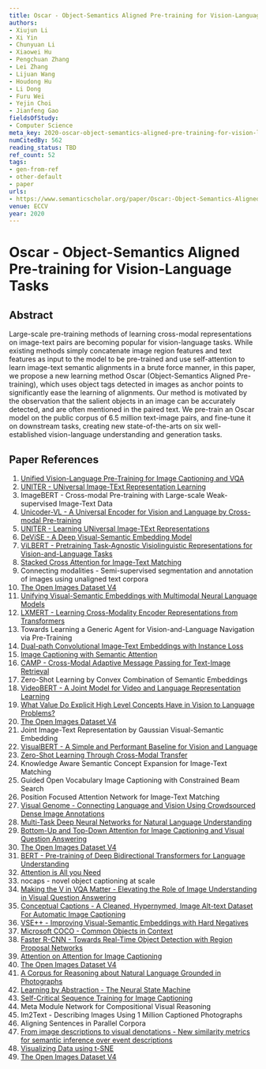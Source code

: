 ```yaml
---
title: Oscar - Object-Semantics Aligned Pre-training for Vision-Language Tasks
authors:
- Xiujun Li
- Xi Yin
- Chunyuan Li
- Xiaowei Hu
- Pengchuan Zhang
- Lei Zhang
- Lijuan Wang
- Houdong Hu
- Li Dong
- Furu Wei
- Yejin Choi
- Jianfeng Gao
fieldsOfStudy:
- Computer Science
meta_key: 2020-oscar-object-semantics-aligned-pre-training-for-vision-language-tasks
numCitedBy: 562
reading_status: TBD
ref_count: 52
tags:
- gen-from-ref
- other-default
- paper
urls:
- https://www.semanticscholar.org/paper/Oscar:-Object-Semantics-Aligned-Pre-training-for-Li-Yin/818e5cbc337e4e1b98e65a2d7c2d6d2a0318cd57?sort=total-citations
venue: ECCV
year: 2020
---
```


# Oscar - Object-Semantics Aligned Pre-training for Vision-Language Tasks

## Abstract

Large-scale pre-training methods of learning cross-modal representations on image-text pairs are becoming popular for vision-language tasks. While existing methods simply concatenate image region features and text features as input to the model to be pre-trained and use self-attention to learn image-text semantic alignments in a brute force manner, in this paper, we propose a new learning method Oscar (Object-Semantics Aligned Pre-training), which uses object tags detected in images as anchor points to significantly ease the learning of alignments. Our method is motivated by the observation that the salient objects in an image can be accurately detected, and are often mentioned in the paired text. We pre-train an Oscar model on the public corpus of 6.5 million text-image pairs, and fine-tune it on downstream tasks, creating new state-of-the-arts on six well-established vision-language understanding and generation tasks.

## Paper References

1. [Unified Vision-Language Pre-Training for Image Captioning and VQA](2020-unified-vision-language-pre-training-for-image-captioning-and-vqa)
2. [UNITER - UNiversal Image-TExt Representation Learning](2020-uniter-universal-image-text-representation-learning)
3. ImageBERT - Cross-modal Pre-training with Large-scale Weak-supervised Image-Text Data
4. [Unicoder-VL - A Universal Encoder for Vision and Language by Cross-modal Pre-training](2020-unicoder-vl-a-universal-encoder-for-vision-and-language-by-cross-modal-pre-training)
5. [UNITER - Learning UNiversal Image-TExt Representations](2019-uniter-learning-universal-image-text-representations)
6. [DeViSE - A Deep Visual-Semantic Embedding Model](2013-devise-a-deep-visual-semantic-embedding-model)
7. [ViLBERT - Pretraining Task-Agnostic Visiolinguistic Representations for Vision-and-Language Tasks](2019-vilbert-pretraining-task-agnostic-visiolinguistic-representations-for-vision-and-language-tasks)
8. [Stacked Cross Attention for Image-Text Matching](2018-stacked-cross-attention-for-image-text-matching)
9. Connecting modalities - Semi-supervised segmentation and annotation of images using unaligned text corpora
10. [The Open Images Dataset V4](2020-the-open-images-dataset-v4)
11. [Unifying Visual-Semantic Embeddings with Multimodal Neural Language Models](2014-unifying-visual-semantic-embeddings-with-multimodal-neural-language-models)
12. [LXMERT - Learning Cross-Modality Encoder Representations from Transformers](2019-lxmert-learning-cross-modality-encoder-representations-from-transformers)
13. Towards Learning a Generic Agent for Vision-and-Language Navigation via Pre-Training
14. [Dual-path Convolutional Image-Text Embeddings with Instance Loss](2020-dual-path-convolutional-image-text-embeddings-with-instance-loss)
15. [Image Captioning with Semantic Attention](2016-image-captioning-with-semantic-attention)
16. [CAMP - Cross-Modal Adaptive Message Passing for Text-Image Retrieval](2019-camp-cross-modal-adaptive-message-passing-for-text-image-retrieval)
17. Zero-Shot Learning by Convex Combination of Semantic Embeddings
18. [VideoBERT - A Joint Model for Video and Language Representation Learning](2019-videobert-a-joint-model-for-video-and-language-representation-learning)
19. [What Value Do Explicit High Level Concepts Have in Vision to Language Problems?](2016-what-value-do-explicit-high-level-concepts-have-in-vision-to-language-problems)
20. [The Open Images Dataset V4](2020-the-open-images-dataset-v4)
21. Joint Image-Text Representation by Gaussian Visual-Semantic Embedding
22. [VisualBERT - A Simple and Performant Baseline for Vision and Language](2019-visualbert-a-simple-and-performant-baseline-for-vision-and-language)
23. [Zero-Shot Learning Through Cross-Modal Transfer](2013-zero-shot-learning-through-cross-modal-transfer)
24. Knowledge Aware Semantic Concept Expansion for Image-Text Matching
25. Guided Open Vocabulary Image Captioning with Constrained Beam Search
26. Position Focused Attention Network for Image-Text Matching
27. [Visual Genome - Connecting Language and Vision Using Crowdsourced Dense Image Annotations](2016-visual-genome-connecting-language-and-vision-using-crowdsourced-dense-image-annotations)
28. [Multi-Task Deep Neural Networks for Natural Language Understanding](2019-multi-task-deep-neural-networks-for-natural-language-understanding)
29. [Bottom-Up and Top-Down Attention for Image Captioning and Visual Question Answering](2018-bottom-up-and-top-down-attention-for-image-captioning-and-visual-question-answering)
30. [The Open Images Dataset V4](2020-the-open-images-dataset-v4)
31. [BERT - Pre-training of Deep Bidirectional Transformers for Language Understanding](2019-bert.md)
32. [Attention is All you Need](2017-transformer.md)
33. nocaps - novel object captioning at scale
34. [Making the V in VQA Matter - Elevating the Role of Image Understanding in Visual Question Answering](2017-making-the-v-in-vqa-matter-elevating-the-role-of-image-understanding-in-visual-question-answering)
35. [Conceptual Captions - A Cleaned, Hypernymed, Image Alt-text Dataset For Automatic Image Captioning](2018-conceptual-captions-a-cleaned-hypernymed-image-alt-text-dataset-for-automatic-image-captioning)
36. [VSE++ - Improving Visual-Semantic Embeddings with Hard Negatives](2018-vse-improving-visual-semantic-embeddings-with-hard-negatives)
37. [Microsoft COCO - Common Objects in Context](2014-microsoft-coco-common-objects-in-context)
38. [Faster R-CNN - Towards Real-Time Object Detection with Region Proposal Networks](2015-faster-r-cnn.md)
39. [Attention on Attention for Image Captioning](2019-attention-on-attention-for-image-captioning)
40. [The Open Images Dataset V4](2020-the-open-images-dataset-v4)
41. [A Corpus for Reasoning about Natural Language Grounded in Photographs](2019-a-corpus-for-reasoning-about-natural-language-grounded-in-photographs)
42. [Learning by Abstraction - The Neural State Machine](2019-learning-by-abstraction-the-neural-state-machine)
43. [Self-Critical Sequence Training for Image Captioning](2017-self-critical-sequence-training-for-image-captioning)
44. Meta Module Network for Compositional Visual Reasoning
45. Im2Text - Describing Images Using 1 Million Captioned Photographs
46. Aligning Sentences in Parallel Corpora
47. [From image descriptions to visual denotations - New similarity metrics for semantic inference over event descriptions](2014-from-image-descriptions-to-visual-denotations-new-similarity-metrics-for-semantic-inference-over-event-descriptions)
48. [Visualizing Data using t-SNE](2008-visualizing-data-using-t-sne)
49. [The Open Images Dataset V4](2020-the-open-images-dataset-v4)
